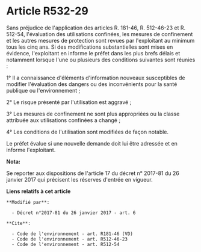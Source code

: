 # Article R532-29

Sans préjudice de l'application des articles R. 181-46, R. 512-46-23 et R. 512-54, l'évaluation des utilisations confinées,
les mesures de confinement et les autres mesures de protection sont revues par l'exploitant au minimum tous les cinq ans. Si
des modifications substantielles sont mises en évidence, l'exploitant en informe le préfet dans les plus brefs délais et
notamment lorsque l'une ou plusieurs des conditions suivantes sont réunies : 

1° Il a connaissance d'éléments d'information nouveaux susceptibles de modifier l'évaluation des dangers ou des inconvénients
pour la santé publique ou l'environnement ; 

2° Le risque présenté par l'utilisation est aggravé ; 

3° Les mesures de confinement ne sont plus appropriées ou la classe attribuée aux utilisations confinées a changé ; 

4° Les conditions de l'utilisation sont modifiées de façon notable. 

Le préfet évalue si une nouvelle demande doit lui être adressée et en informe l'exploitant.

**Nota:**

Se reporter aux dispositions de l'article 17 du décret n° 2017-81 du 26 janvier 2017 qui précisent les réserves d'entrée en
vigueur.

**Liens relatifs à cet article**

	**Modifié par**:

	  - Décret n°2017-81 du 26 janvier 2017 - art. 6

	**Cite**:

	  - Code de l'environnement - art. R181-46 (VD)
	  - Code de l'environnement - art. R512-46-23
	  - Code de l'environnement - art. R512-54
